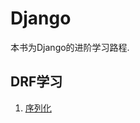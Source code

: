 # Django

本书为Django的进阶学习路程.

## DRF学习

1. [序列化](https://github.com/1084540622/Django/blob/master/%E5%BA%8F%E5%88%97%E5%8C%96.md)
